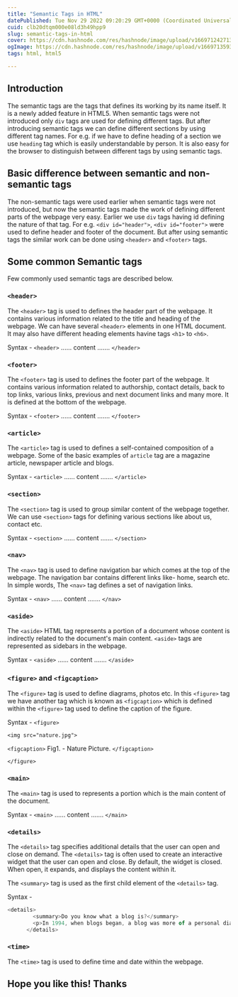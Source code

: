 ```yaml
---
title: "Semantic Tags in HTML"
datePublished: Tue Nov 29 2022 09:20:29 GMT+0000 (Coordinated Universal Time)
cuid: clb20dtqm000e08ld3h49hpp9
slug: semantic-tags-in-html
cover: https://cdn.hashnode.com/res/hashnode/image/upload/v1669712427137/ULPOexklt.png
ogImage: https://cdn.hashnode.com/res/hashnode/image/upload/v1669713593362/tSzpp4Odh.png
tags: html, html5

---
```


## Introduction

The semantic tags are the tags that defines its working by its name itself. It is a newly added feature in HTML5. When semantic tags were not introduced only `div` tags are used for defining different tags. But after introducing semantic tags we can define different sections by using different tag names. For e.g. if we have to define heading of a section we use `heading` tag which is easily understandable by person. It is also easy for the browser to distinguish between different tags by using semantic tags.

## Basic difference between semantic and non-semantic tags

The non-semantic tags were used earlier when semantic tags were not introduced, but now the semantic tags made the work of defining different parts of the webpage very easy. Earlier we use `div` tags having id defining the nature of that tag. For e.g. `<div id="header">`, `<div id="footer">` were used to define header and footer of the document. But after using semantic tags the similar work can be done using `<header>` and `<footer>` tags.

## Some common Semantic tags

Few commonly used semantic tags are described below.

### `<header>`

The `<header>` tag is used to defines the header part of the webpage. It contains various information related to the title and heading of the webpage. We can have several `<header>` elements in one HTML document. It may also have different heading elements havine tags `<h1>` to `<h6>`.

Syntax - `<header>` ...... content ....... `</header>`

### `<footer>`

The `<footer>` tag is used to defines the footer part of the webpage. It contains various information related to authorship, contact details, back to top links, various links, previous and next document links and many more. It is defined at the bottom of the webpage.

Syntax - `<footer>` ...... content ....... `</footer>`

### `<article>`

The `<article>` tag is used to defines a self-contained composition of a webpage. Some of the basic examples of `article` tag are a magazine article, newspaper article and blogs.

Syntax - `<article>` ...... content ....... `</article>`

### `<section>`

The `<section>` tag is used to group similar content of the webpage together. We can use `<section>` tags for defining various sections like about us, contact etc.

Syntax - `<section>` ...... content ....... `</section>`

### `<nav>`

The `<nav>` tag is used to define navigation bar which comes at the top of the webpage. The navigation bar contains different links like- home, search etc. In simple words, The `<nav>` tag defines a set of navigation links.

Syntax - `<nav>` ...... content ....... `</nav>`

### `<aside>`

The `<aside>` HTML tag represents a portion of a document whose content is indirectly related to the document's main content. `<aside>` tags are represented as sidebars in the webpage.

Syntax - `<aside>` ...... content ....... `</aside>`

### `<figure>` and `<figcaption>`

The `<figure>` tag is used to define diagrams, photos etc. In this `<figure>` tag we have another tag which is known as `<figcaption>` which is defined within the `<figure>` tag used to define the caption of the figure.

Syntax - `<figure>`

`<img src="nature.jpg">`

`<figcaption>` Fig1. - Nature Picture. `</figcaption>`

`</figure>`

### `<main>`

The `<main>` tag is used to represents a portion which is the main content of the document.

Syntax - `<main>` ...... content ....... `</main>`

### `<details>`

The `<details>` tag specifies additional details that the user can open and close on demand. The `<details>` tag is often used to create an interactive widget that the user can open and close. By default, the widget is closed. When open, it expands, and displays the content within it.

The `<summary>` tag is used as the first child element of the `<details>` tag.

Syntax -

```javascript
<details>
        <summary>Do you know what a blog is?</summary>
        <p>In 1994, when blogs began, a blog was more of a personal diary that people shared online. In this online journal, you could talk about your daily life or share about things that you were doing. Then, people saw an opportunity to communicate information in a new way online. Thus began the beautiful world of blogging.</p>
      </details>
```

### `<time>`

The `<time>` tag is used to define time and date within the webpage.

## Hope you like this! Thanks